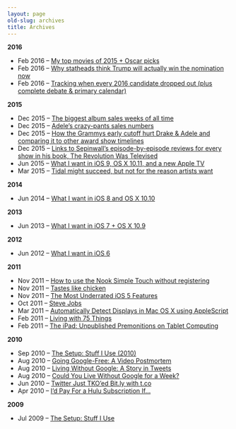```yaml
---
layout: page
old-slug: archives
title: Archives
---
```


**2016**

* Feb 2016 – [My top movies of 2015 + Oscar picks](/2016/02/top-movies-2015)
* Feb 2016 – [Why statheads think Trump will actually win the nomination now](/2016/02/why-trump-will-win)
* Feb 2016 – [Tracking when every 2016 candidate dropped out (plus complete debate &#038; primary calendar)](/2016/02/2016-election-calendar)

**2015**

* Dec 2015 – [The biggest album sales weeks of all time](/2015/12/album-sales-chart)
* Dec 2015 – [Adele&#8217;s crazy-pants sales numbers](/2015/12/adele-25-sales)
* Dec 2015 – [How the Grammys early cutoff hurt Drake &#038; Adele and comparing it to other award show timelines](/2015/12/award-show-timelines)
* Dec 2015 – [Links to Sepinwall&#8217;s episode-by-episode reviews for every show in his book, The Revolution Was Televised](/2015/12/sepinwall-episode-reviews)
* Jun 2015 – [What I want in iOS 9, OS X 10.11, and a new Apple TV](/2015/06/ios-9-osx-11-new-apple-tv)
* Mar 2015 – [Tidal might succeed, but not for the reason artists want](/2015/03/tidal)

**2014**

* Jun 2014 – [What I want in iOS 8 and OS X 10.10](/2014/06/ios-8-and-os-x-10-10)

**2013**

* Jun 2013 – [What I want in iOS 7 + OS X 10.9](/2013/06/ios-7-and-osx-9)

**2012**

* Jun 2012 – [What I want in iOS 6](/2012/06/ios-6)

**2011**

* Nov 2011 – [How to use the Nook Simple Touch without registering](/2011/11/nook-touch-skip-registration)
* Nov 2011 – [Tastes like chicken](/2011/11/tastes-like-chicken)
* Nov 2011 – [The Most Underrated iOS 5 Features](/2011/11/ios-five)
* Oct 2011 – [Steve Jobs](/2011/10/steve-jobs)
* Mar 2011 – [Automatically Detect Displays in Mac OS X using AppleScript](/2011/03/automatically-detect-displays)
* Feb 2011 – [Living with 75 Things](/2011/02/75-things)
* Feb 2011 – [The iPad: Unpublished Premonitions on Tablet Computing](/2011/02/tablets)

**2010**

* Sep 2010 – [The Setup: Stuff I Use (2010)](/2010/09/the-setup-stuff-i-use-2010)
* Aug 2010 – [Going Google-Free: A Video Postmortem](/2010/08/google-free-postmortem)
* Aug 2010 – [Living Without Google: A Story in Tweets](/2010/08/going-google-free-twitter-history)
* Aug 2010 – [Could You Live Without Google for a Week?](/2010/08/could-you-live-without-google)
* Jun 2010 – [Twitter Just TKO&#8217;ed Bit.ly with t.co](/2010/06/twitter-bitly)
* Apr 2010 – [I&#8217;d Pay For a Hulu Subscription If&#8230;](/2010/04/hulu-subscription)

**2009**

* Jul 2009 – [The Setup: Stuff I Use](/2009/07/the-setup-stuff-i-use)